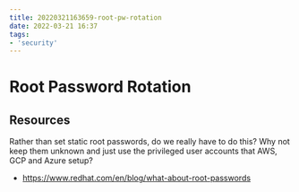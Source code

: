 ```yaml
---
title: 20220321163659-root-pw-rotation
date: 2022-03-21 16:37
tags:
- 'security'
---
```


# Root Password Rotation

## Resources

Rather than set static root passwords, do we really have to do this? Why not keep them unknown and just use the privileged user accounts that AWS, GCP and Azure setup?

* https://www.redhat.com/en/blog/what-about-root-passwords

